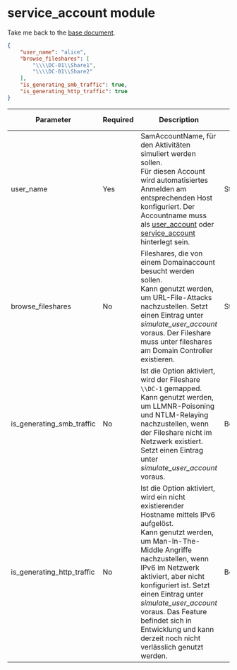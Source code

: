 # service_account module

Take me back to the [base document](./cfg_root.md).

```json
{
    "user_name": "alice",
    "browse_fileshares": [
        "\\\\DC-01\\Share1",
        "\\\\DC-01\\Share2"
    ],
    "is_generating_smb_traffic": true,
    "is_generating_http_traffic": true
}
```

|Parameter           |Required|Description                               |Data type             |Example                  |
|--------------------|--------|-------------------------------------------|---------------------|-------------------------|
|user_name    |Yes      |SamAccountName, für den Aktivitäten simuliert werden sollen.<br>Für diesen Account wird automatisiertes Anmelden am entsprechenden Host konfiguriert. Der Accountname muss als [user_account](./cfg_user_account.md) oder [service_account](./cfg_service_account.md) hinterlegt sein.|String               |`"alice"`                |
|browse_fileshares   |No    |Fileshares, die von einem Domainaccount besucht werden sollen.<br>Kann genutzt werden, um URL-File-Attacks nachzustellen. Setzt einen Eintrag unter *simulate_user_account* voraus. Der Fileshare muss unter fileshares am Domain Controller existieren.|String[]             |`"\\\\DC-01\\Share1", "\\\\DC-01\\Share2"`      |
|is_generating_smb_traffic|No    |Ist die Option aktiviert, wird der Fileshare `\\DC-1` gemapped.<br>Kann genutzt werden, um LLMNR-Poisoning und NTLM-Relaying nachzustellen, wenn der Fileshare nicht im Netzwerk existiert. Setzt einen Eintrag unter *simulate_user_account* voraus.|Boolean              |`true`/`false`               |
|is_generating_http_traffic|No    |Ist die Option aktiviert, wird ein nicht existierender Hostname mittels IPv6 aufgelöst.<br>Kann genutzt werden, um Man-In-The-Middle Angriffe nachzustellen, wenn IPv6 im Netzwerk aktiviert, aber nicht konfiguriert ist. Setzt einen Eintrag unter *simulate_user_account* voraus. Das Feature befindet sich in Entwicklung und kann derzeit noch nicht verlässlich genutzt werden.|Boolean              |`true`/`false`               |
